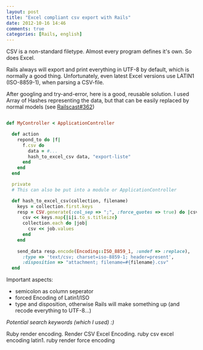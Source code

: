 ```yaml
---
layout: post
title: "Excel compliant csv export with Rails"
date: 2012-10-16 14:46
comments: true
categories: [Rails, english]
---
```

CSV is a non-standard filetype. Almost every program defines it's own. So does Excel.

Rails always will export and print everything in UTF-8 by default, which is normally a good thing. Unfortunately, even latest Excel versions use LATIN1 (ISO-8859-1), when parsing a CSV-file.

After googling and try-and-error, here is a good, reusable solution. I used Array of Hashes representing the data, but that can be easily replaced by normal models (see [Railscast#362](http://railscasts.com/episodes/362-exporting-csv-and-excel))

```ruby

def MyController < ApplicationController

  def action
    repond_to do |f|
      f.csv do
        data = #...
        hash_to_excel_csv data, "export-liste"
      end
    end
  end

  private
  # This can also be put into a module or ApplicationController

  def hash_to_excel_csv(collection, filename)
    keys = collection.first.keys
    resp = CSV.generate(:col_sep => ";", :force_quotes => true) do |csv|
      csv << keys.map{|i|i.to_s.titleize}
      collection.each do |job|
        csv << job.values
      end
    end
      
    send_data resp.encode(Encoding::ISO_8859_1, :undef => :replace),
      :type => 'text/csv; charset=iso-8859-1; header=present',
      :disposition => "attachment; filename=#{filename}.csv"
  end 
```
Important aspects:

* semicolon as column seperator
* forced Encoding of Latin1/ISO
* type and disposition, otherwise Rails will make something up (and recode everything to UTF-8...)
 

*Potential search keywords (which I used) :)*

Ruby render encoding. Render CSV Excel Encoding. ruby csv excel encoding latin1. ruby render force encoding

